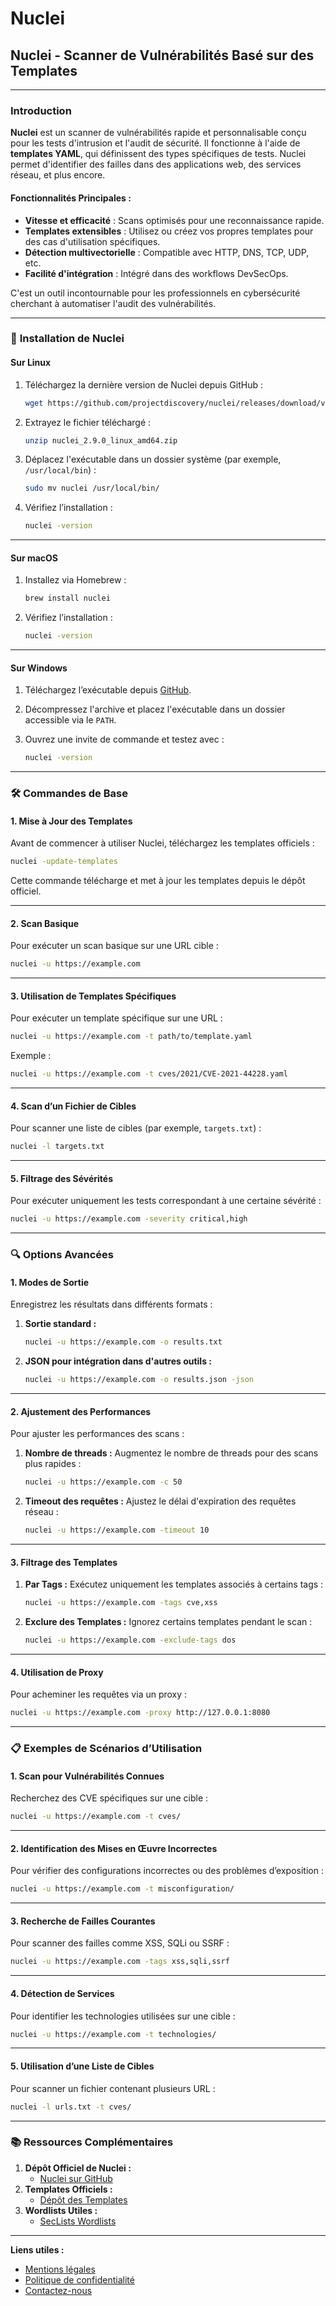 # Nuclei

## **Nuclei - Scanner de Vulnérabilités Basé sur des Templates**

***

### **Introduction**

**Nuclei** est un scanner de vulnérabilités rapide et personnalisable conçu pour les tests d'intrusion et l'audit de sécurité. Il fonctionne à l'aide de **templates YAML**, qui définissent des types spécifiques de tests. Nuclei permet d'identifier des failles dans des applications web, des services réseau, et plus encore.

#### **Fonctionnalités Principales :**

* **Vitesse et efficacité** : Scans optimisés pour une reconnaissance rapide.
* **Templates extensibles** : Utilisez ou créez vos propres templates pour des cas d'utilisation spécifiques.
* **Détection multivectorielle** : Compatible avec HTTP, DNS, TCP, UDP, etc.
* **Facilité d'intégration** : Intégré dans des workflows DevSecOps.

C'est un outil incontournable pour les professionnels en cybersécurité cherchant à automatiser l'audit des vulnérabilités.

***

### 🚀 **Installation de Nuclei**

#### **Sur Linux**

1.  Téléchargez la dernière version de Nuclei depuis GitHub :

    ```bash
    wget https://github.com/projectdiscovery/nuclei/releases/download/v2.9.0/nuclei_2.9.0_linux_amd64.zip
    ```
2.  Extrayez le fichier téléchargé :

    ```bash
    unzip nuclei_2.9.0_linux_amd64.zip
    ```
3.  Déplacez l'exécutable dans un dossier système (par exemple, `/usr/local/bin`) :

    ```bash
    sudo mv nuclei /usr/local/bin/
    ```
4.  Vérifiez l’installation :

    ```bash
    nuclei -version
    ```

***

#### **Sur macOS**

1.  Installez via Homebrew :

    ```bash
    brew install nuclei
    ```
2.  Vérifiez l’installation :

    ```bash
    nuclei -version
    ```

***

#### **Sur Windows**

1. Téléchargez l’exécutable depuis [GitHub](https://github.com/projectdiscovery/nuclei/releases).
2. Décompressez l'archive et placez l'exécutable dans un dossier accessible via le `PATH`.
3.  Ouvrez une invite de commande et testez avec :

    ```cmd
    nuclei -version
    ```

***

### **🛠️ Commandes de Base**

#### **1. Mise à Jour des Templates**

Avant de commencer à utiliser Nuclei, téléchargez les templates officiels :

```bash
nuclei -update-templates
```

Cette commande télécharge et met à jour les templates depuis le dépôt officiel.

***

#### **2. Scan Basique**

Pour exécuter un scan basique sur une URL cible :

```bash
nuclei -u https://example.com
```

***

#### **3. Utilisation de Templates Spécifiques**

Pour exécuter un template spécifique sur une URL :

```bash
nuclei -u https://example.com -t path/to/template.yaml
```

Exemple :

```bash
nuclei -u https://example.com -t cves/2021/CVE-2021-44228.yaml
```

***

#### **4. Scan d’un Fichier de Cibles**

Pour scanner une liste de cibles (par exemple, `targets.txt`) :

```bash
nuclei -l targets.txt
```

***

#### **5. Filtrage des Sévérités**

Pour exécuter uniquement les tests correspondant à une certaine sévérité :

```bash
nuclei -u https://example.com -severity critical,high
```

***

### **🔍 Options Avancées**

#### **1. Modes de Sortie**

Enregistrez les résultats dans différents formats :

1.  **Sortie standard :**

    ```bash
    nuclei -u https://example.com -o results.txt
    ```
2.  **JSON pour intégration dans d'autres outils :**

    ```bash
    nuclei -u https://example.com -o results.json -json
    ```

***

#### **2. Ajustement des Performances**

Pour ajuster les performances des scans :

1.  **Nombre de threads :** Augmentez le nombre de threads pour des scans plus rapides :

    ```bash
    nuclei -u https://example.com -c 50
    ```
2.  **Timeout des requêtes :** Ajustez le délai d'expiration des requêtes réseau :

    ```bash
    nuclei -u https://example.com -timeout 10
    ```

***

#### **3. Filtrage des Templates**

1.  **Par Tags :** Exécutez uniquement les templates associés à certains tags :

    ```bash
    nuclei -u https://example.com -tags cve,xss
    ```
2.  **Exclure des Templates :** Ignorez certains templates pendant le scan :

    ```bash
    nuclei -u https://example.com -exclude-tags dos
    ```

***

#### **4. Utilisation de Proxy**

Pour acheminer les requêtes via un proxy :

```bash
nuclei -u https://example.com -proxy http://127.0.0.1:8080
```

***

### **📋 Exemples de Scénarios d’Utilisation**

#### **1. Scan pour Vulnérabilités Connues**

Recherchez des CVE spécifiques sur une cible :

```bash
nuclei -u https://example.com -t cves/
```

***

#### **2. Identification des Mises en Œuvre Incorrectes**

Pour vérifier des configurations incorrectes ou des problèmes d’exposition :

```bash
nuclei -u https://example.com -t misconfiguration/
```

***

#### **3. Recherche de Failles Courantes**

Pour scanner des failles comme XSS, SQLi ou SSRF :

```bash
nuclei -u https://example.com -tags xss,sqli,ssrf
```

***

#### **4. Détection de Services**

Pour identifier les technologies utilisées sur une cible :

```bash
nuclei -u https://example.com -t technologies/
```

***

#### **5. Utilisation d’une Liste de Cibles**

Pour scanner un fichier contenant plusieurs URL :

```bash
nuclei -l urls.txt -t cves/
```

***

### **📚 Ressources Complémentaires**

1. **Dépôt Officiel de Nuclei :**
   * [Nuclei sur GitHub](https://github.com/projectdiscovery/nuclei)
2. **Templates Officiels :**
   * [Dépôt des Templates](https://github.com/projectdiscovery/nuclei-templates)
3. **Wordlists Utiles :**
   * [SecLists Wordlists](https://github.com/danielmiessler/SecLists)

***

**Liens utiles :**

* [Mentions légales](https://dika-1.gitbook.io/road-to-hacker/mentions-legales)
* [Politique de confidentialité](https://dika-1.gitbook.io/road-to-hacker/politique-de-confidentialite)
* [Contactez-nous](mailto:dika-road-to-hacker@protonmail.com)

